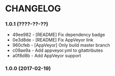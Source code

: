 # CHANGELOG

### 1.0.1 (????-??-??)

 * 49ee982 - [README] Fix dependency badge
 * 0e3d8de - [README] Fix AppVeyor link
 * 960cfeb - [AppVeyor] Only build master branch
 * c09ae9a - Add appveyor.yml to gitattributes
 * a0f8d8b - Add AppVeyor support

### 1.0.0 (2017-02-19)
